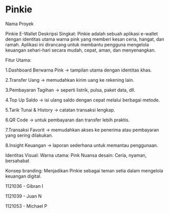 # Pinkie
Nama Proyek

Pinkie E-Wallet
Deskripsi Singkat:
Pinkie adalah sebuah aplikasi e-wallet dengan identitas utama warna pink yang memberi kesan ceria, hangat, dan ramah. Aplikasi ini dirancang untuk membantu pengguna mengelola keuangan sehari-hari secara mudah, cepat, aman, dan menyenangkan.

Fitur Utama:

1.Dashboard Berwarna Pink → tampilan utama dengan identitas khas.

2.Transfer Uang → memudahkan kirim uang ke rekening lain.

3.Pembayaran Tagihan → seperti listrik, pulsa, paket data, dll.

4.Top Up Saldo → isi ulang saldo dengan cepat melalui berbagai metode.

5.Tarik Tunai & History → catatan transaksi lengkap.

6.QR Code → untuk pembayaran dan transfer lebih praktis.

7.Transaksi Favorit → memudahkan akses ke penerima atau pembayaran yang sering dilakukan.

8.Insight Keuangan → laporan sederhana untuk memantau penggunaan.

Identitas Visual:
Warna utama: Pink
Nuansa desain: Ceria, nyaman, bersahabat

Konsep branding: Menjadikan Pinkie sebagai teman setia dalam mengelola keuangan digital.

1121036 - Gibran I

1121039 - Juan N

1121053 - Michael P

